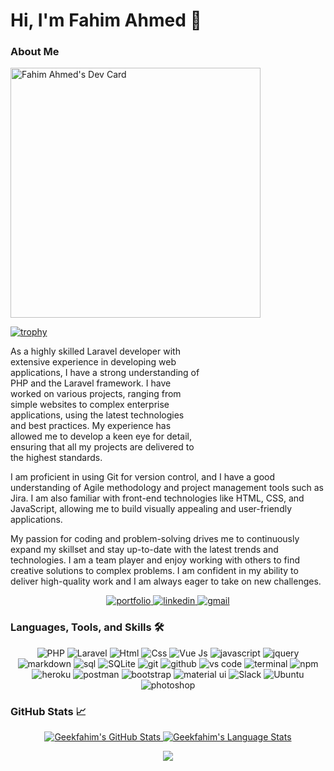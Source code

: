 # Hi, I'm Fahim Ahmed 👋

### About Me
<div style="width:100%">
<a style="width:40%" href="https://app.daily.dev/geekfahim"><img src="https://api.daily.dev/devcards/33edef579a6749cb9823b9914496e8d1.png?r=efx" width="400" alt="Fahim Ahmed's Dev Card"/></a>
 
   [![trophy](https://github-profile-trophy.vercel.app/?username=geekfahim)](https://github.com/geekfahim/github-profile-trophy)
 <p style="width:60%"> 
As a highly skilled Laravel developer with extensive experience in developing web applications, I have a strong understanding of PHP and the Laravel framework. I have worked on various projects, ranging from simple websites to complex enterprise applications, using the latest technologies and best practices. My experience has allowed me to develop a keen eye for detail, ensuring that all my projects are delivered to the highest standards.

I am proficient in using Git for version control, and I have a good understanding of Agile methodology and project management tools such as Jira. I am also familiar with front-end technologies like HTML, CSS, and JavaScript, allowing me to build visually appealing and user-friendly applications.

My passion for coding and problem-solving drives me to continuously expand my skillset and stay up-to-date with the latest trends and technologies. I am a team player and enjoy working with others to find creative solutions to complex problems. I am confident in my ability to deliver high-quality work and I am always eager to take on new challenges.
 </p>
</div>
<div align="center">
<a href="https://geekfahim.com/">
<img src="https://img.shields.io/badge/check%20out%20my%20Portfolio-042549?style=for-the-badge&logo=moleculer&logoColor=white" alt="portfolio" />
</a>
<a href="https://www.linkedin.com/in/geekfahim">
<img src="https://img.shields.io/badge/visit%20my%20Linkedin-0A66C2?style=for-the-badge&logo=linkedin&logoColor=white" alt="linkedin" />
</a>
<a href="mailto:geekfahim@gmail.com">
<img src="https://img.shields.io/badge/email%20me-EA4335?style=for-the-badge&logo=gmail&logoColor=white" alt="gmail" />
</a>
</div>

### Languages, Tools, and Skills 🛠
<div align="center">
 <img src="https://img.shields.io/badge/PHP-777BB4?style=for-the-badge&logo=php&logoColor=white" alt="PHP" />
 <img src="https://img.shields.io/badge/Laravel-FF2D20?style=for-the-badge&logo=laravel&logoColor=white" alt="Laravel" />
 <img src="https://img.shields.io/badge/HTML-239120?style=for-the-badge&logo=html5&logoColor=white" alt="Html" />
 <img src="https://img.shields.io/badge/CSS-239120?&style=for-the-badge&logo=css3&logoColor=white" alt="Css" />
 <img src="https://img.shields.io/badge/Vue.js-35495E?style=for-the-badge&logo=vue.js&logoColor=4FC08D" alt="Vue Js" />
  
  
<img src="https://img.shields.io/badge/JavaScript-F7DF1E?style=for-the-badge&logo=javascript&logoColor=black" alt="javascript" />
<img src="https://img.shields.io/badge/jQuery-0769AD?style=for-the-badge&logo=jquery&logoColor=white" alt="jquery" />
<img src="https://img.shields.io/badge/Markdown-000000?style=for-the-badge&logo=markdown&logoColor=white" alt="markdown" />
<img src="https://img.shields.io/badge/SQL-407AFC?style=for-the-badge&logo=icloud&logoColor=white" alt="sql" />
<img src="https://img.shields.io/badge/sqlite-003B57?style=for-the-badge&logo=sqlite&logoColor=white" alt="SQLite" />
<img src="https://img.shields.io/badge/Git-F05032?style=for-the-badge&logo=git&logoColor=white" alt="git" />
<img src="https://img.shields.io/badge/GitHub-100000?style=for-the-badge&logo=github&logoColor=white" alt="github" />
<img src="https://img.shields.io/badge/vs%20code-007ACC?style=for-the-badge&logo=visual%20studio%20code&logoColor=white" alt="vs code" />
<img src="https://img.shields.io/badge/terminal%20commands-black?style=for-the-badge&logo=windows%20terminal&logoColor=white" alt="terminal" />
<img src="https://img.shields.io/badge/npm-CB3837?style=for-the-badge&logo=npm&logoColor=white" alt="npm" />
<img src="https://img.shields.io/badge/Heroku-430098?style=for-the-badge&logo=heroku&logoColor=white" alt="heroku" />
<img src="https://img.shields.io/badge/postman-FF6C37?style=for-the-badge&logo=postman&logoColor=white" alt="postman" />
<img src="https://img.shields.io/badge/bootstrap-7952B3?style=for-the-badge&logo=bootstrap&logoColor=white" alt="bootstrap" />
<img src="https://img.shields.io/badge/material--ui-0081CB?style=for-the-badge&logo=material-ui&logoColor=white" alt="material ui" />
<img src="https://img.shields.io/badge/Slack-4A154B?style=for-the-badge&logo=slack&logoColor=white" alt="Slack" />
<img src="https://img.shields.io/badge/Ubuntu-E95420?style=for-the-badge&logo=ubuntu&logoColor=white" alt="Ubuntu" />
  
<img src="https://img.shields.io/badge/adobe%20photoshop-31A8FF?style=for-the-badge&logo=adobe%20photoshop&logoColor=white" alt="photoshop" />
</div>

<!--
**geekfahim/geekfahim** is a ✨ _special_ ✨ repository because its `README.md` (this file) appears on your GitHub profile.

Here are some ideas to get you started:

- 🔭 I’m currently working on ...
- 🌱 I’m currently learning ...
- 👯 I’m looking to collaborate on ...
- 🤔 I’m looking for help with ...
- 💬 Ask me about ...
- 📫 How to reach me: ...
- 😄 Pronouns: ...
- ⚡ Fun fact: ...
-->


### GitHub Stats 📈
<p align="center">
<a href="https://github.com/geekfahim">
 <img src="https://github-readme-stats.vercel.app/api?username=geekfahim&show_icons=true&hide=stars&hide_border=true" alt="Geekfahim's GitHub Stats" />
 <img src="https://github-readme-stats.vercel.app/api/top-langs/?username=geekfahim&layout=compact&hide_border=true" alt="Geekfahim's Language Stats" />
</a>
</p>



<div align='center'>

![](https://komarev.com/ghpvc/?username=geekfahim&label=Profile+Views)

</div>
